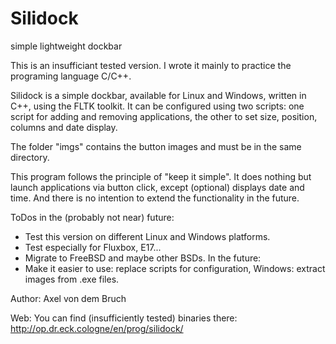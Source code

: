 Silidock
========

simple lightweight dockbar



This is an insufficiant tested version. I wrote it mainly to practice the programing language C/C++. 

Silidock is a simple dockbar, available for Linux and Windows, written in C++, using the FLTK toolkit. 
It can be configured using two scripts: one script for adding and removing applications, the other to set size, position, columns and date display. 

The folder "imgs" contains the button images and must be in the same directory. 

This program follows the principle of "keep it simple". It does nothing but launch applications via button click, except (optional) displays date and time. And there is no intention to extend the functionality in the future. 


ToDos in the (probably not near) future:
- Test this version on different Linux and Windows platforms. 
- Test especially for Fluxbox, E17... 
- Migrate to FreeBSD and maybe other BSDs. 
In the future: 
- Make it easier to use: replace scripts for configuration, Windows: extract images from .exe files. 


Author: Axel von dem Bruch

Web: 
You can find (insufficiently tested) binaries there: 
http://op.dr.eck.cologne/en/prog/silidock/
